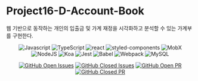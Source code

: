 # Project16-D-Account-Book
웹 기반으로 동작하는 개인의 입출금 및 가계 재정을 시각화하고 분석할 수 있는 가계부를 구현한다.

<div align="center">
   
![Javascript](https://img.shields.io/badge/JavaScript-ES6+-yellow?logo=javascript)
![TypeScript](https://img.shields.io/badge/TypeScript-v4.0.5-blue?logo=TypeScript)
![react](https://img.shields.io/badge/React-17.0.1-1cf?logo=react)
![styled-components](https://img.shields.io/badge/styled_components-pink?logo=styled-components)
![MobX](https://img.shields.io/badge/MobX-17.0.1-orange?logo=MobX)
![NodeJS](https://img.shields.io/badge/node.js-v14.5.0-green?logo=node.js)
![Koa](https://img.shields.io/badge/koa-2.13.0-white?logo=koa)
![Jest](https://img.shields.io/badge/Jest-26.6.3-C21325?logo=jest)
![Babel](https://img.shields.io/badge/@babel/core-7.12.3-yellow?logo=babel) 
![Webpack](https://img.shields.io/badge/Webpack-5.3.1-blue?logo=Webpack) 
![MySQL](https://img.shields.io/badge/MySQL-v5.7.32-blue?logo=mysql)

[![GitHub Open Issues](https://img.shields.io/github/issues-raw/boostcamp-2020/Project16-D-Account-Book?color=green)](https://github.com/boostcamp-2020/Project16-D-Account-Book/issues)
[![GitHub Closed Issues](https://img.shields.io/github/issues-closed-raw/boostcamp-2020/Project16-D-Account-Book?color=red)](https://github.com/boostcamp-2020/Project16-D-Account-Book/issues)
[![GitHub Open PR](https://img.shields.io/github/issues-pr-raw/boostcamp-2020/Project16-D-Account-Book?color=green)](https://github.com/boostcamp-2020/Project16-D-Account-Book/issues)
[![GitHub Closed PR](https://img.shields.io/github/issues-pr-closed-raw/boostcamp-2020/Project16-D-Account-Book?color=red)](https://github.com/boostcamp-2020/Project16-D-Account-Book/issues)

</div>

